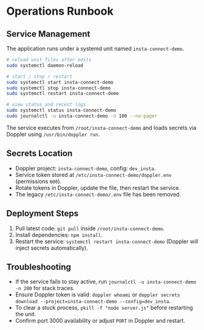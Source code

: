 # Operations Runbook

## Service Management
The application runs under a systemd unit named `insta-connect-demo`.

```bash
# reload unit files after edits
sudo systemctl daemon-reload

# start / stop / restart
sudo systemctl start insta-connect-demo
sudo systemctl stop insta-connect-demo
sudo systemctl restart insta-connect-demo

# view status and recent logs
sudo systemctl status insta-connect-demo
sudo journalctl -u insta-connect-demo -n 100 --no-pager
```

The service executes from `/root/insta-connect-demo` and loads secrets via Doppler using `/usr/bin/doppler run`.

## Secrets Location
- Doppler project: `insta-connect-demo`, config: `dev_insta`.
- Service token stored at `/etc/insta-connect-demo/doppler.env` (permissions `600`).
- Rotate tokens in Doppler, update the file, then restart the service.
- The legacy `/etc/insta-connect-demo/.env` file has been removed.

## Deployment Steps
1. Pull latest code: `git pull` inside `/root/insta-connect-demo`.
2. Install dependencies: `npm install`.
3. Restart the service: `systemctl restart insta-connect-demo` (Doppler will inject secrets automatically).

## Troubleshooting
- If the service fails to stay active, run `journalctl -u insta-connect-demo -n 200` for stack traces.
- Ensure Doppler token is valid: `doppler whoami` or `doppler secrets download --project=insta-connect-demo --config=dev_insta`.
- To clear a stuck process, `pkill -f "node server.js"` before restarting the unit.
- Confirm port 3000 availability or adjust `PORT` in Doppler and restart.

